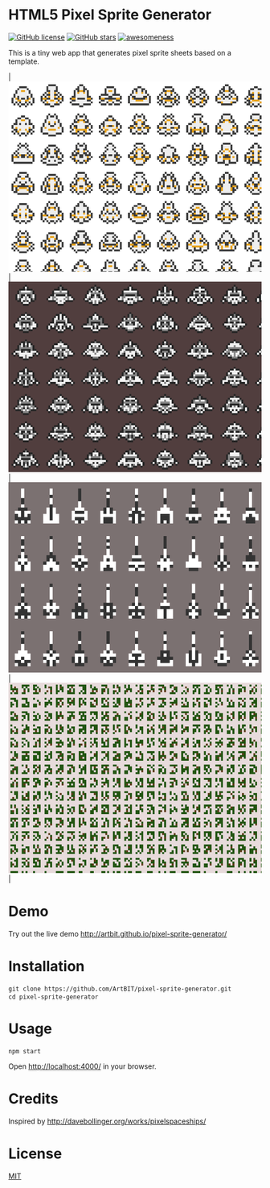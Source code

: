 # HTML5 Pixel Sprite Generator
[![GitHub license](https://img.shields.io/github/license/ArtBIT/pixel-sprite-generator.svg)](https://github.com/ArtBIT/pixel-sprite-generator) [![GitHub stars](https://img.shields.io/github/stars/ArtBIT/pixel-sprite-generator.svg)](https://github.com/ArtBIT/pixel-sprite-generator)  [![awesomeness](https://img.shields.io/badge/awesomeness-maximum-red.svg)](https://github.com/ArtBIT/pixel-sprite-generator)

This is a tiny web app that generates pixel sprite sheets based on a template.

| <img src="/assets/screenshot.png"> | <img src="/assets/helmets.png"> | <img src="/assets/turrets.png"> | <img src="/assets/alien-alphabet.png"> |

# Demo
Try out the live demo http://artbit.github.io/pixel-sprite-generator/

# Installation
```
git clone https://github.com/ArtBIT/pixel-sprite-generator.git
cd pixel-sprite-generator
```

# Usage
```
npm start

```
Open [http://localhost:4000/](http://localhost:4000/) in your browser.

# Credits

Inspired by http://davebollinger.org/works/pixelspaceships/

# License

[MIT](LICENSE.md)
